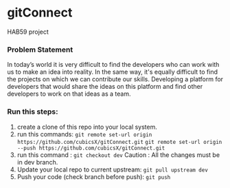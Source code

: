 # gitConnect
HAB59 project

### Problem Statement

In today’s world it is very difficult to find the developers who can work with us to make an idea into reality. In the same way, it's equally difficult to find the projects on which we can contribute our skills. Developing a platform for developers that would share the ideas on this platform and find other developers to work on that ideas as a team.

### Run this steps:
1. create a clone of this repo into your local system.
2. run this commands:
     ```git remote set-url origin https://github.com/cubicsX/gitConnect.git```
     ```git remote set-url origin --push https://github.com/cubicsX/gitConnect.git```
3. run this command : ```git checkout dev```
Caution : All the changes must be in dev branch.
4. Update your local repo to  current upstream:
    ```git pull upstream dev```
5. Push your code (check branch before push):
    ```git push```